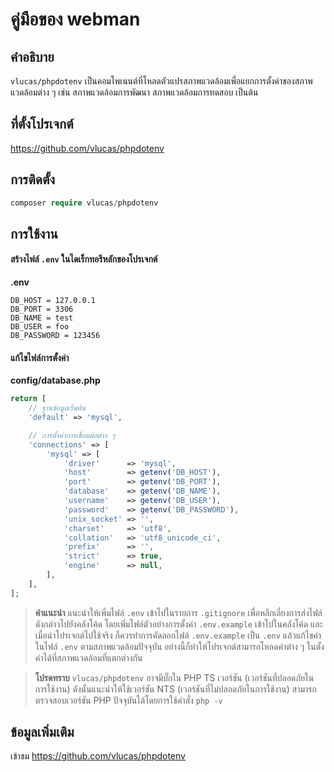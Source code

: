 # คู่มือของ webman

## คำอธิบาย
`vlucas/phpdotenv` เป็นคอมโพเนนต์ที่โหลดตัวแปรสภาพแวดล้อมเพื่อแยกการตั้งค่าของสภาพแวดล้อมต่าง ๆ เช่น สภาพแวดล้อมการพัฒนา สภาพแวดล้อมการทดสอบ เป็นต้น

## ที่ตั้งโปรเจกต์
https://github.com/vlucas/phpdotenv

## การติดตั้ง
 
```php
composer require vlucas/phpdotenv
 ```

## การใช้งาน

#### สร้างไฟล์ `.env` ในไดเร็กทอรีหลักของโปรเจกต์
**.env**
```plaintext
DB_HOST = 127.0.0.1
DB_PORT = 3306
DB_NAME = test
DB_USER = foo
DB_PASSWORD = 123456
```

#### แก้ไขไฟล์การตั้งค่า
**config/database.php**
```php
return [
    // ฐานข้อมูลเริ่มต้น
    'default' => 'mysql',

    // การตั้งค่าการเชื่อมต่อต่าง ๆ
    'connections' => [
        'mysql' => [
            'driver'      => 'mysql',
            'host'        => getenv('DB_HOST'),
            'port'        => getenv('DB_PORT'),
            'database'    => getenv('DB_NAME'),
            'username'    => getenv('DB_USER'),
            'password'    => getenv('DB_PASSWORD'),
            'unix_socket' => '',
            'charset'     => 'utf8',
            'collation'   => 'utf8_unicode_ci',
            'prefix'      => '',
            'strict'      => true,
            'engine'      => null,
        ],
    ],
];
```

> **คำแนะนำ**
> แนะนำให้เพิ่มไฟล์ `.env` เข้าไปในรายการ `.gitignore` เพื่อหลีกเลี่ยงการส่งไฟล์ดังกล่าวไปยังคลังโค้ด โดยเพิ่มไฟล์ตัวอย่างการตั้งค่า `.env.example` เข้าไปในคลังโค้ด และเมื่อนำโปรเจกต์ไปใช้จริง ก็ควรทำการคัดลอกไฟล์ `.env.example` เป็น `.env` แล้วแก้ไขค่าในไฟล์ `.env` ตามสภาพแวดล้อมปัจจุบัน อย่างนี้ก็ทำให้โปรเจกต์สามารถโหลดค่าต่าง ๆ ในตั้งค่าได้ที่สภาพแวดล้อมที่แตกต่างกัน

> **โปรดทราบ**
> `vlucas/phpdotenv` อาจมีบั๊กใน PHP TS เวอร์ชัน (เวอร์ชันที่ปลอดภัยในการใช้งาน) ดังนั้นแนะนำให้ใช้เวอร์ชัน NTS (เวอร์ชันที่ไม่ปลอดภัยในการใช้งาน)
> สามารถตรวจสอบเวอร์ชัน PHP ปัจจุบันได้โดยการใช้คำสั่ง `php -v`

## ข้อมูลเพิ่มเติม

เข้าชม https://github.com/vlucas/phpdotenv
